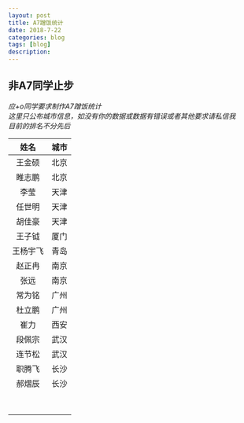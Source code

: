 ```yaml
---
layout: post
title: A7蹭饭统计
date: 2018-7-22
categories: blog
tags: [blog]
description:
---
```


## 非A7同学止步

*应+o同学要求制作A7蹭饭统计*  
*这里只公布城市信息，如没有你的数据或数据有错误或者其他要求请私信我*  
*目前的排名不分先后*  

|姓名|城市|
|:---:|:---:|
|王金硕|北京|
|睢志鹏|北京|
|李莹|天津|
|任世明|天津|
|胡佳豪|天津|
|王子钺|厦门|
|王杨宇飞|青岛|
|赵正冉|南京|
|张远|南京|
|常为铭|广州|
|杜立鹏|广州|
|崔力|西安|
|段佩宗|武汉|
|连节松|武汉|
|职腾飞|长沙|
|郝熠辰|长沙|
|||
|||
|||
|||
|||
|||
|||
|||

